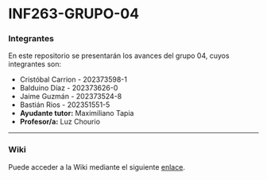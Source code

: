 # INF263-GRUPO-04

### Integrantes
En este repositorio se presentarán los avances del grupo 04, cuyos integrantes son:
- Cristóbal Carrion - 202373598-1
- Balduino Díaz - 202373626-0
- Jaime Guzmán - 202373524-8
- Bastián Rios - 202351551-5
- **Ayudante tutor:** Maximiliano Tapia
- **Profesor/a:** Luz Chourio
---
### Wiki
Puede acceder a la Wiki mediante el siguiente [enlace](https://github.com/JaimeYi/GRUPO04-2025-PROYINF/wiki).
